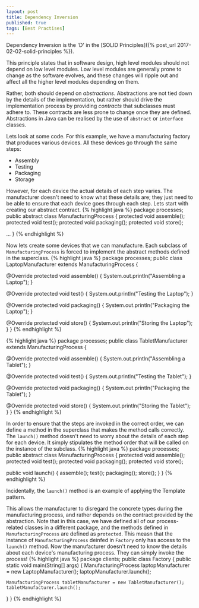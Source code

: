```yaml
---
layout: post
title: Dependency Inversion
published: true
tags: [Best Practises]
---
```


Dependency Inversion is the 'D' in the [SOLID Principles]({% post_url 2017-02-02-solid-principles %}).

This principle states that in software design, high level modules should not depend on low level modules. Low level modules are generally prone to change as the software evolves, and these changes will ripple out and affect all the higher level modules depending on them.

Rather, both should depend on *abstractions*. Abstractions are not tied down by the details of the implementation, but rather should drive the implementation process by providing *contracts* that subclasses must adhere to. These contracts are less prone to change once they are defined. Abstractions in Java can be realised by the use of `abstract` or `interface` classes.

Lets look at some code. For this example, we have a manufacturing factory that produces various devices. All these devices go through the same steps:
- Assembly
- Testing
- Packaging
- Storage

However, for each device the actual details of each step varies. The manufacturer doesn't need to know what these details are; they just need to be able to ensure that each device goes through each step. Lets start with creating our abstract contract.
{% highlight java %}
package processes;
public abstract class ManufacturingProcess {
  protected void assemble();
  protected void test();
  protected void packaging();
  protected void store();

  ...
}
{% endhighlight %}

Now lets create some devices that we can manufacture. Each subclass of `ManufacturingProcess` is forced to implement the abstract methods defined in the superclass.
{% highlight java %}
package processes;
public class LaptopManufacturer extends ManufacturingProcess {

  @Override
  protected void assemble() {
    System.out.println("Assembling a Laptop");
  }

  @Override
  protected void test() {
    System.out.println("Testing the Laptop");
  }

  @Override
  protected void packaging() {
    System.out.println("Packaging the Laptop");
  }

  @Override
  protected void store() {
    System.out.println("Storing the Laptop");
  }
}
{% endhighlight %}

{% highlight java %}
package processes;
public class TabletManufacturer extends ManufacturingProcess {

  @Override
  protected void assemble() {
    System.out.println("Assembling a Tablet");
  }

  @Override
  protected void test() {
    System.out.println("Testing the Tablet");
  }

  @Override
  protected void packaging() {
    System.out.println("Packaging the Tablet");
  }

  @Override
  protected void store() {
    System.out.println("Storing the Tablet");
  }
}
{% endhighlight %}

In order to ensure that the steps are invoked in the correct order, we can define a method in the superclass that makes the method calls correctly. The `launch()` method doesn't need to worry about the details of each step for each device. It simply stipulates the method order that will be called on the instance of the subclass.
{% highlight java %}
package processes;
public abstract class ManufacturingProcess {
  protected void assemble();
  protected void test();
  protected void packaging();
  protected void store();

  public void launch() {
    assemble();
    test();
    packaging();
    store();
  }
}
{% endhighlight %}

Incidentally, the `launch()` method is an example of applying the Template pattern.

This allows the manufacturer to disregard the concrete types during the manufacturing process, and rather depends on the contract provided by the abstraction. Note that in this case, we have defined all of our process-related classes in a different package, and the methods defined in `ManufacturingProcess` are defined as `protected`. This measn that the instance of `ManufacturingProcess` deinfed in `Factory` only has access to the `launch()` method. Now the manufacturer doesn't need to know the details about each device's manufacturing process. They can simply invoke the process!
{% highlight java %}
package clients;
public class Factory {
  public static void main(String[] args) {
    ManufacturingProcess laptopManufacturer = new LaptopManufacturer();
    laptopManufacturer.launch();

    ManufacturingProcess tabletManufacturer = new TabletManufacturer();
    tabletManufacturer.launch();
  }
}
{% endhighlight %}
